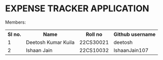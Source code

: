 # EXPENSE TRACKER APPLICATION

Members:

<table>
  <tr>
    <th>Sl no.</th>
    <th>Name</th>
    <th>Roll no</th>
    <th>Github username</th>
  </tr>
  <tr>
    <td>1</td>
    <td>Deetosh Kumar Kuila</td>
    <td>22CS30021</td>
    <td>deetosh</td>
  </tr>
  <tr>
    <td>2</td>
    <td>Ishaan Jain</td>
    <td>22CS10032</td>
    <td>IshaanJain107</td>
  </tr>
</table>
